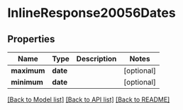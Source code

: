 # InlineResponse20056Dates

## Properties
Name | Type | Description | Notes
------------ | ------------- | ------------- | -------------
**maximum** | **date** |  | [optional] 
**minimum** | **date** |  | [optional] 

[[Back to Model list]](../README.md#documentation-for-models) [[Back to API list]](../README.md#documentation-for-api-endpoints) [[Back to README]](../README.md)

